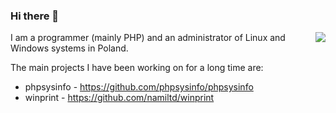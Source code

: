 ### Hi there 👋

<img align='right' src="https://github-readme-stats.vercel.app/api?username=namiltd&show_icons=true">

I am a programmer (mainly PHP) and an administrator of Linux and Windows systems in Poland.


The main projects I have been working on for a long time are:
 - phpsysinfo - https://github.com/phpsysinfo/phpsysinfo
 - winprint - https://github.com/namiltd/winprint
  
<!--
**namiltd/namiltd** is a ✨ _special_ ✨ repository because its `README.md` (this file) appears on your GitHub profile.

Here are some ideas to get you started:

- 🔭 I’m currently working on ...
- 🌱 I’m currently learning ...
- 👯 I’m looking to collaborate on ...
- 🤔 I’m looking for help with ...
- 💬 Ask me about ...
- 📫 How to reach me: ...
- 😄 Pronouns: ...
- ⚡ Fun fact: ...
-->
